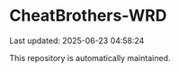 # CheatBrothers-WRD

Last updated: 2025-06-23 04:58:24

This repository is automatically maintained.
